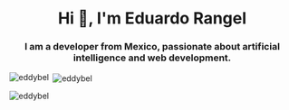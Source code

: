 <h1 align="center">Hi 👋, I'm Eduardo Rangel</h1>
<h3 align="center">I am a developer from Mexico, passionate about artificial intelligence and web development.</h3>

<p><img align="left" src="https://github-readme-stats.vercel.app/api/top-langs?username=eddybel&show_icons=true&theme=radical&locale=en&layout=compact" alt="eddybel" /></p>


<p>&nbsp;<img align="center" src="https://github-readme-stats.vercel.app/api?username=eddybel&show_icons=true&theme=dark&locale=en" alt="eddybel" /></p>


<p><img align="center" src="https://github-readme-streak-stats.herokuapp.com/?user=eddybel&" alt="eddybel" /></p>
